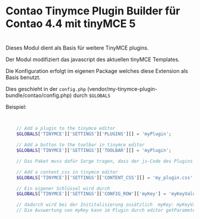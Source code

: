 # Contao Tinymce Plugin Builder für Contao 4.4 mit tinyMCE 5
#
Dieses Modul dient als Basis für weitere TinyMCE plugins.

Der Modul modifiziert das javascript des aktuellen tinyMCE Templates.

Die Konfiguration erfolgt im eigenen Package welches diese Extension als Basis benutzt.

Dies geschieht in der `config.php`  (vendor/my-tinymce-plugin-bundle/contao/config.php) durch `$GLOBALS`

Beispiel:
```php


    // Add a plugin to the tinymce editor
    $GLOBALS['TINYMCE']['SETTINGS']['PLUGINS'][] = 'myPlugin';

    // Add a button to the toolbar in tinymce editor
    $GLOBALS['TINYMCE']['SETTINGS']['TOOLBAR'][] = 'myPlugin';

    // Das Paket muss dafür Sorge tragen, dass der js-Code des Plugins in "assets\tinymce4\js\plugins\myPlugin\plugin.min.js" abgelegt wird.

    // Add a content_css in tinymce editor
    $GLOBALS['TINYMCE']['SETTINGS']['CONTENT_CSS'][] = 'my_plugin.css';

    // Ein eigener Schlüssel wird durch
    $GLOBALS['TINYMCE']['SETTINGS']['CONFIG_ROW']['myKey'] = 'myKeyValue';

    // dadurch wird bei der Inititalisierung zusätzlich  myKey: myKeyValue;
    // Die Auswertung von myKey kann im Plugin durch editor getParameter('myKey') erfolgen.
```
